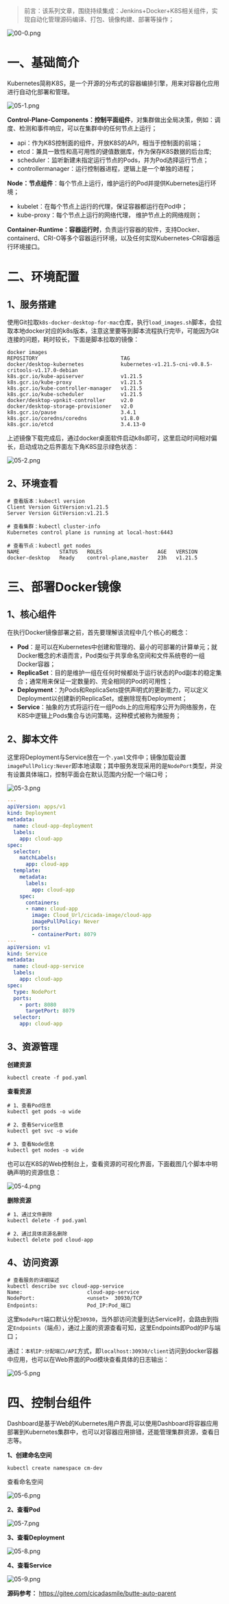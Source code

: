 > 前言：该系列文章，围绕持续集成：Jenkins+Docker+K8S相关组件，实现自动化管理源码编译、打包、镜像构建、部署等操作；

![](https://images.gitee.com/uploads/images/2022/0213/110229_5a26fb73_5064118.png "00-0.png")

# 一、基础简介

Kubernetes简称K8S，是一个开源的分布式的容器编排引擎，用来对容器化应用进行自动化部署和管理。

![](https://images.gitee.com/uploads/images/2022/0213/112921_e01584dc_5064118.png "05-1.png")

**Control-Plane-Components：控制平面组件**，对集群做出全局决策，例如：调度、检测和事件响应，可以在集群中的任何节点上运行；

- api：作为K8S控制面的组件，开放K8S的API，相当于控制面的前端；
- etcd：兼具一致性和高可用性的键值数据库，作为保存K8S数据的后台库;
- scheduler：监听新建未指定运行节点的Pods，并为Pod选择运行节点；
- controllermanager：运行控制器进程，逻辑上是一个单独的进程；

**Node：节点组件**：每个节点上运行，维护运行的Pod并提供Kubernetes运行环境；

- kubelet：在每个节点上运行的代理，保证容器都运行在Pod中；
- kube-proxy：每个节点上运行的网络代理， 维护节点上的网络规则；

**Container-Runtime：容器运行时**，负责运行容器的软件，支持Docker、containerd、CRI-O等多个容器运行环境，以及任何实现Kubernetes-CRI容器运行环境接口。

# 二、环境配置

## 1、服务搭建

使用Git拉取`k8s-docker-desktop-for-mac`仓库，执行`load_images.sh`脚本，会拉取本地docker对应的k8s版本，注意这里要等到脚本流程执行完毕，可能因为Git连接的问题，耗时较长，下面是脚本拉取的镜像：

```
docker images
REPOSITORY                           TAG                                                  
docker/desktop-kubernetes            kubernetes-v1.21.5-cni-v0.8.5-critools-v1.17.0-debian
k8s.gcr.io/kube-apiserver            v1.21.5                                              
k8s.gcr.io/kube-proxy                v1.21.5                                              
k8s.gcr.io/kube-controller-manager   v1.21.5                                              
k8s.gcr.io/kube-scheduler            v1.21.5                                              
docker/desktop-vpnkit-controller     v2.0                                                 
docker/desktop-storage-provisioner   v2.0                                                 
k8s.gcr.io/pause                     3.4.1                                                
k8s.gcr.io/coredns/coredns           v1.8.0                                               
k8s.gcr.io/etcd                      3.4.13-0                                             
```

上述镜像下载完成后，通过docker桌面软件启动k8s即可，这里启动时间相对偏长，启动成功之后界面左下角K8S显示绿色状态：

![](https://images.gitee.com/uploads/images/2022/0213/112940_531ca1bb_5064118.png "05-2.png")

## 2、环境查看

```
# 查看版本：kubectl version
Client Version GitVersion:v1.21.5
Server Version GitVersion:v1.21.5

# 查看集群：kubectl cluster-info
Kubernetes control plane is running at local-host:6443

# 查看节点：kubectl get nodes
NAME             STATUS   ROLES                  AGE   VERSION
docker-desktop   Ready    control-plane,master   23h   v1.21.5
```

# 三、部署Docker镜像

## 1、核心组件

在执行Docker镜像部署之前，首先要理解该流程中几个核心的概念：

- **Pod**：是可以在Kubernetes中创建和管理的、最小的可部署的计算单元；就Docker概念的术语而言，Pod类似于共享命名空间和文件系统卷的一组Docker容器；
- **ReplicaSet**：目的是维护一组在任何时候都处于运行状态的Pod副本的稳定集合；通常用来保证一定数量的、完全相同的Pod的可用性；
- **Deployment**：为Pods和ReplicaSets提供声明式的更新能力，可以定义Deployment以创建新的ReplicaSet，或删除现有Deployment；
- **Service**：抽象的方式将运行在一组Pods上的应用程序公开为网络服务，在K8S中逻辑上Pods集合与访问策略，这种模式被称为微服务；

## 2、脚本文件

这里将Deployment与Service放在一个`.yaml`文件中；镜像加载设置`imagePullPolicy:Never`即本地读取；其中服务发现采用的是`NodePort`类型，并没有设置具体端口，控制平面会在默认范围内分配一个端口号；

![](https://images.gitee.com/uploads/images/2022/0213/112956_c7cf45a2_5064118.png "05-3.png")

```yaml
---
apiVersion: apps/v1
kind: Deployment
metadata:
  name: cloud-app-deployment
  labels:
    app: cloud-app
spec:
  selector:
    matchLabels:
      app: cloud-app
  template:
    metadata:
      labels:
        app: cloud-app
    spec:
      containers:
      - name: cloud-app
        image: Cloud_Url/cicada-image/cloud-app
        imagePullPolicy: Never
        ports: 
        - containerPort: 8079
---
apiVersion: v1
kind: Service
metadata:
  name: cloud-app-service
  labels:
    app: cloud-app
spec:
  type: NodePort
  ports: 
    - port: 8080
      targetPort: 8079
  selector:
    app: cloud-app
```

## 3、资源管理

**创建资源**

```
kubectl create -f pod.yaml
```

**查看资源**

```
# 1、查看Pod信息
kubectl get pods -o wide

# 2、查看Service信息
kubectl get svc -o wide

# 3、查看Node信息
kubectl get nodes -o wide
```

也可以在K8S的Web控制台上，查看资源的可视化界面，下面截图几个脚本中明确声明的资源信息：

![](https://images.gitee.com/uploads/images/2022/0213/113013_d2007ca0_5064118.png "05-4.png")

**删除资源**

```
# 1、通过文件删除
kubectl delete -f pod.yaml

# 2、通过具体资源名删除
kubectl delete pod cloud-app
```

## 4、访问资源

```
# 查看服务的详细描述
kubectl describe svc cloud-app-service
Name:                     cloud-app-service
NodePort:                 <unset>  30930/TCP
Endpoints:                Pod_IP:Pod_端口
```

这里`NodePort`端口默认分配`30930`，当外部访问流量到达Service时，会路由到指定`Endpoints`（端点），通过上面的资源查看可知，这里Endpoints即Pod的IP与端口；

通过：`本机IP:分配端口/API`方式，即`localhost:30930/client`访问到docker容器中应用，也可以在Web界面的Pod模块查看具体的日志输出：

![](https://images.gitee.com/uploads/images/2022/0213/113029_04eef06d_5064118.png "05-5.png")

# 四、控制台组件

Dashboard是基于Web的Kubernetes用户界面,可以使用Dashboard将容器应用部署到Kubernetes集群中，也可以对容器应用排错，还能管理集群资源，查看日志等。

**1、创建命名空间**

```
kubectl create namespace cm-dev
```

查看命名空间

![](https://images.gitee.com/uploads/images/2022/0213/124022_f075556c_5064118.png "05-6.png")

**2、查看Pod**

![](https://images.gitee.com/uploads/images/2022/0213/124043_1edc2ad4_5064118.png "05-7.png")

**3、查看Deployment**

![](https://images.gitee.com/uploads/images/2022/0213/124057_8b771230_5064118.png "05-8.png")

**4、查看Service**

![](https://images.gitee.com/uploads/images/2022/0213/124111_25b3d346_5064118.png "05-9.png")

**源码参考：** https://gitee.com/cicadasmile/butte-auto-parent